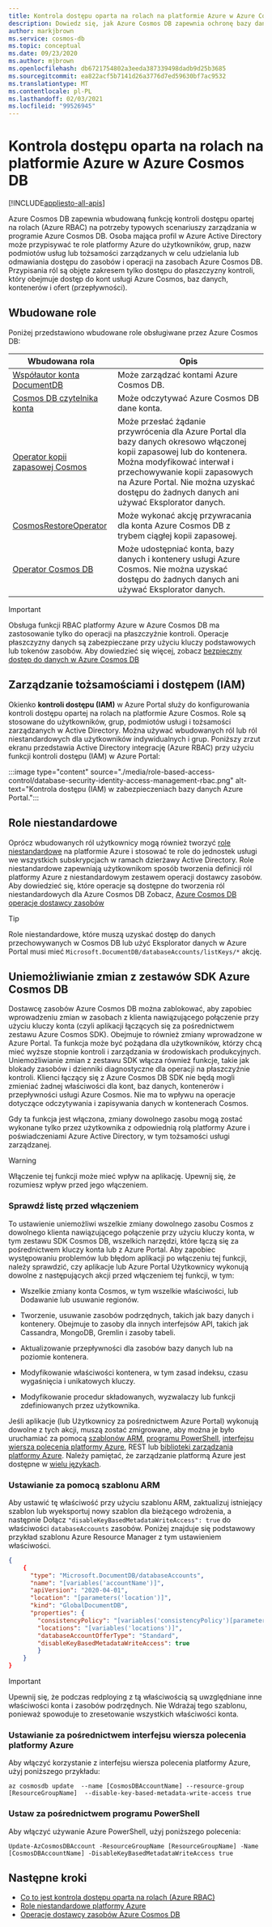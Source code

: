 ```yaml
---
title: Kontrola dostępu oparta na rolach na platformie Azure w Azure Cosmos DB
description: Dowiedz się, jak Azure Cosmos DB zapewnia ochronę bazy danych za pomocą integracji z usługą Active Directory (Azure RBAC).
author: markjbrown
ms.service: cosmos-db
ms.topic: conceptual
ms.date: 09/23/2020
ms.author: mjbrown
ms.openlocfilehash: db6721754802a3eeda387339498dadb9d25b3685
ms.sourcegitcommit: ea822acf5b7141d26a3776d7ed59630bf7ac9532
ms.translationtype: MT
ms.contentlocale: pl-PL
ms.lasthandoff: 02/03/2021
ms.locfileid: "99526945"
---
```

# <a name="azure-role-based-access-control-in-azure-cosmos-db"></a>Kontrola dostępu oparta na rolach na platformie Azure w Azure Cosmos DB
[!INCLUDE[appliesto-all-apis](includes/appliesto-all-apis.md)]

Azure Cosmos DB zapewnia wbudowaną funkcję kontroli dostępu opartej na rolach (Azure RBAC) na potrzeby typowych scenariuszy zarządzania w programie Azure Cosmos DB. Osoba mająca profil w Azure Active Directory może przypisywać te role platformy Azure do użytkowników, grup, nazw podmiotów usług lub tożsamości zarządzanych w celu udzielania lub odmawiania dostępu do zasobów i operacji na zasobach Azure Cosmos DB. Przypisania ról są objęte zakresem tylko dostępu do płaszczyzny kontroli, który obejmuje dostęp do kont usługi Azure Cosmos, baz danych, kontenerów i ofert (przepływności).

## <a name="built-in-roles"></a>Wbudowane role

Poniżej przedstawiono wbudowane role obsługiwane przez Azure Cosmos DB:

|**Wbudowana rola**  |**Opis**  |
|---------|---------|
|[Współautor konta DocumentDB](../role-based-access-control/built-in-roles.md#documentdb-account-contributor)|Może zarządzać kontami Azure Cosmos DB.|
|[Cosmos DB czytelnika konta](../role-based-access-control/built-in-roles.md#cosmos-db-account-reader-role)|Może odczytywać Azure Cosmos DB dane konta.|
|[Operator kopii zapasowej Cosmos](../role-based-access-control/built-in-roles.md#cosmosbackupoperator)| Może przesłać żądanie przywrócenia dla Azure Portal dla bazy danych okresowo włączonej kopii zapasowej lub do kontenera. Można modyfikować interwał i przechowywanie kopii zapasowych na Azure Portal. Nie można uzyskać dostępu do żadnych danych ani używać Eksplorator danych.  |
| [CosmosRestoreOperator](../role-based-access-control/built-in-roles.md) | Może wykonać akcję przywracania dla konta Azure Cosmos DB z trybem ciągłej kopii zapasowej.|
|[Operator Cosmos DB](../role-based-access-control/built-in-roles.md#cosmos-db-operator)|Może udostępniać konta, bazy danych i kontenery usługi Azure Cosmos. Nie można uzyskać dostępu do żadnych danych ani używać Eksplorator danych.|

> [!IMPORTANT]
> Obsługa funkcji RBAC platformy Azure w Azure Cosmos DB ma zastosowanie tylko do operacji na płaszczyźnie kontroli. Operacje płaszczyzny danych są zabezpieczane przy użyciu kluczy podstawowych lub tokenów zasobów. Aby dowiedzieć się więcej, zobacz [bezpieczny dostęp do danych w Azure Cosmos DB](secure-access-to-data.md)

## <a name="identity-and-access-management-iam"></a>Zarządzanie tożsamościami i dostępem (IAM)

Okienko **kontroli dostępu (IAM)** w Azure Portal służy do konfigurowania kontroli dostępu opartej na rolach na platformie Azure Cosmos. Role są stosowane do użytkowników, grup, podmiotów usługi i tożsamości zarządzanych w Active Directory. Można używać wbudowanych ról lub ról niestandardowych dla użytkowników indywidualnych i grup. Poniższy zrzut ekranu przedstawia Active Directory integrację (Azure RBAC) przy użyciu funkcji kontroli dostępu (IAM) w Azure Portal:

:::image type="content" source="./media/role-based-access-control/database-security-identity-access-management-rbac.png" alt-text="Kontrola dostępu (IAM) w zabezpieczeniach bazy danych Azure Portal.":::

## <a name="custom-roles"></a>Role niestandardowe

Oprócz wbudowanych ról użytkownicy mogą również tworzyć [role niestandardowe](../role-based-access-control/custom-roles.md) na platformie Azure i stosować te role do jednostek usługi we wszystkich subskrypcjach w ramach dzierżawy Active Directory. Role niestandardowe zapewniają użytkownikom sposób tworzenia definicji ról platformy Azure z niestandardowym zestawem operacji dostawcy zasobów. Aby dowiedzieć się, które operacje są dostępne do tworzenia ról niestandardowych dla Azure Cosmos DB Zobacz, [Azure Cosmos DB operacje dostawcy zasobów](../role-based-access-control/resource-provider-operations.md#microsoftdocumentdb)

> [!TIP]
> Role niestandardowe, które muszą uzyskać dostęp do danych przechowywanych w Cosmos DB lub użyć Eksplorator danych w Azure Portal musi mieć `Microsoft.DocumentDB/databaseAccounts/listKeys/*` akcję.

## <a name="preventing-changes-from-the-azure-cosmos-db-sdks"></a><a id="prevent-sdk-changes"></a>Uniemożliwianie zmian z zestawów SDK Azure Cosmos DB

Dostawcę zasobów Azure Cosmos DB można zablokować, aby zapobiec wprowadzeniu zmian w zasobach z klienta nawiązującego połączenie przy użyciu kluczy konta (czyli aplikacji łączących się za pośrednictwem zestawu Azure Cosmos SDK). Obejmuje to również zmiany wprowadzone w Azure Portal. Ta funkcja może być pożądana dla użytkowników, którzy chcą mieć wyższe stopnie kontroli i zarządzania w środowiskach produkcyjnych. Uniemożliwianie zmian z zestawu SDK włącza również funkcje, takie jak blokady zasobów i dzienniki diagnostyczne dla operacji na płaszczyźnie kontroli. Klienci łączący się z Azure Cosmos DB SDK nie będą mogli zmieniać żadnej właściwości dla kont, baz danych, kontenerów i przepływności usługi Azure Cosmos. Nie ma to wpływu na operacje dotyczące odczytywania i zapisywania danych w kontenerach Cosmos.

Gdy ta funkcja jest włączona, zmiany dowolnego zasobu mogą zostać wykonane tylko przez użytkownika z odpowiednią rolą platformy Azure i poświadczeniami Azure Active Directory, w tym tożsamości usługi zarządzanej.

> [!WARNING]
> Włączenie tej funkcji może mieć wpływ na aplikację. Upewnij się, że rozumiesz wpływ przed jego włączeniem.

### <a name="check-list-before-enabling"></a>Sprawdź listę przed włączeniem

To ustawienie uniemożliwi wszelkie zmiany dowolnego zasobu Cosmos z dowolnego klienta nawiązującego połączenie przy użyciu kluczy konta, w tym zestawu SDK Cosmos DB, wszelkich narzędzi, które łączą się za pośrednictwem kluczy konta lub z Azure Portal. Aby zapobiec występowaniu problemów lub błędom aplikacji po włączeniu tej funkcji, należy sprawdzić, czy aplikacje lub Azure Portal Użytkownicy wykonują dowolne z następujących akcji przed włączeniem tej funkcji, w tym:

- Wszelkie zmiany konta Cosmos, w tym wszelkie właściwości, lub Dodawanie lub usuwanie regionów.

- Tworzenie, usuwanie zasobów podrzędnych, takich jak bazy danych i kontenery. Obejmuje to zasoby dla innych interfejsów API, takich jak Cassandra, MongoDB, Gremlin i zasoby tabeli.

- Aktualizowanie przepływności dla zasobów bazy danych lub na poziomie kontenera.

- Modyfikowanie właściwości kontenera, w tym zasad indeksu, czasu wygaśnięcia i unikatowych kluczy.

- Modyfikowanie procedur składowanych, wyzwalaczy lub funkcji zdefiniowanych przez użytkownika.

Jeśli aplikacje (lub Użytkownicy za pośrednictwem Azure Portal) wykonują dowolne z tych akcji, muszą zostać zmigrowane, aby można je było uruchamiać za pomocą [szablonów ARM](./manage-with-templates.md), [programu PowerShell](manage-with-powershell.md), [interfejsu wiersza polecenia platformy Azure](manage-with-cli.md), REST lub [biblioteki zarządzania platformy Azure](https://github.com/Azure-Samples/cosmos-management-net). Należy pamiętać, że zarządzanie platformą Azure jest dostępne w [wielu językach](/azure/?product=featured#languages-and-tools).

### <a name="set-via-arm-template"></a>Ustawianie za pomocą szablonu ARM

Aby ustawić tę właściwość przy użyciu szablonu ARM, zaktualizuj istniejący szablon lub wyeksportuj nowy szablon dla bieżącego wdrożenia, a następnie Dołącz `"disableKeyBasedMetadataWriteAccess": true` do właściwości `databaseAccounts` zasobów. Poniżej znajduje się podstawowy przykład szablonu Azure Resource Manager z tym ustawieniem właściwości.

```json
{
    {
      "type": "Microsoft.DocumentDB/databaseAccounts",
      "name": "[variables('accountName')]",
      "apiVersion": "2020-04-01",
      "location": "[parameters('location')]",
      "kind": "GlobalDocumentDB",
      "properties": {
        "consistencyPolicy": "[variables('consistencyPolicy')[parameters('defaultConsistencyLevel')]]",
        "locations": "[variables('locations')]",
        "databaseAccountOfferType": "Standard",
        "disableKeyBasedMetadataWriteAccess": true
        }
    }
}
```

> [!IMPORTANT]
> Upewnij się, że podczas redploying z tą właściwością są uwzględniane inne właściwości konta i zasobów podrzędnych. Nie Wdrażaj tego szablonu, ponieważ spowoduje to zresetowanie wszystkich właściwości konta.

### <a name="set-via-azure-cli"></a>Ustawianie za pośrednictwem interfejsu wiersza polecenia platformy Azure

Aby włączyć korzystanie z interfejsu wiersza polecenia platformy Azure, użyj poniższego przykładu:

```azurecli-interactive
az cosmosdb update  --name [CosmosDBAccountName] --resource-group [ResourceGroupName]  --disable-key-based-metadata-write-access true

```

### <a name="set-via-powershell"></a>Ustaw za pośrednictwem programu PowerShell

Aby włączyć używanie Azure PowerShell, użyj poniższego polecenia:

```azurepowershell-interactive
Update-AzCosmosDBAccount -ResourceGroupName [ResourceGroupName] -Name [CosmosDBAccountName] -DisableKeyBasedMetadataWriteAccess true
```

## <a name="next-steps"></a>Następne kroki

- [Co to jest kontrola dostępu oparta na rolach (Azure RBAC)](../role-based-access-control/overview.md)
- [Role niestandardowe platformy Azure](../role-based-access-control/custom-roles.md)
- [Operacje dostawcy zasobów Azure Cosmos DB](../role-based-access-control/resource-provider-operations.md#microsoftdocumentdb)
